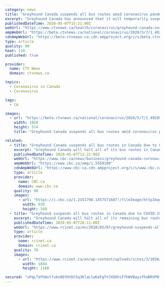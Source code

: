 ```yaml
---
category: news
title: "Greyhound Canada suspends all bus routes amid coronavirus pandemic"
excerpt: "Greyhound Canada has announced that it will temporarily suspend all of its bus routes in Canada next week, due to a rapid decrease of revenue and ridership amid the COVID-19 pandemic."
publishedDateTime: 2020-05-07T15:21:00Z
webUrl: "https://www.ctvnews.ca/health/coronavirus/greyhound-canada-suspends-all-bus-routes-amid-coronavirus-pandemic-1.4928915"
ampWebUrl: "https://beta.ctvnews.ca/national/coronavirus/2020/5/7/1_4928915.html"
cdnAmpWebUrl: "https://beta-ctvnews-ca.cdn.ampproject.org/c/s/beta.ctvnews.ca/national/coronavirus/2020/5/7/1_4928915.html"
type: article
quality: 90
heat: 110
published: true

provider:
  name: CTV News
  domain: ctvnews.ca

topics:
  - Coronavirus in Canada
  - Coronavirus

tags:
  - CA

images:
  - url: "https://beta.ctvnews.ca/national/coronavirus/2020/5/7/1_4928915/_jcr_content/root/responsivegrid/image.coreimg.jpg"
    width: 1020
    height: 574
    title: "Greyhound Canada suspends all bus routes amid coronavirus pandemic"

related:
  - title: "Greyhound Canada suspends all bus routes in Canada due to COVID-19"
    excerpt: "Greyhound Canada will halt all of its bus routes in Canada starting next Wednesday, May 13, because of the coronavirus. The company controversially stopped its service in Western Canada in 2018, but the pandemic has caused ticket sales for its remaining routes in the eastern part of the country to plummet by 95 per cent."
    publishedDateTime: 2020-05-07T12:22:00Z
    webUrl: "https://www.cbc.ca/news/business/greyhound-canada-coronavirus-1.5559180"
    ampWebUrl: "https://www.cbc.ca/amp/1.5559180"
    cdnAmpWebUrl: "https://www-cbc-ca.cdn.ampproject.org/c/s/www.cbc.ca/amp/1.5559180"
    type: article
    provider:
      name: CBC.ca
      domain: www.cbc.ca
    quality: 90
    images:
      - url: "https://i.cbc.ca/1.2151798.1457571687!/fileImage/httpImage/image.jpg_gen/derivatives/16x9_620/north-greyhound-bus090106.jpg"
        width: 620
        height: 349
  - title: "Greyhound suspends all bus routes in Canada due to COVID-19"
    excerpt: "Greyhound Canada will halt all of its remaining bus routes in Eastern Canada starting May 13 because of the “devastating impacts of this pandemic,” the company announced Thursday. The company had already stopped its service in Western Canada in 2018,"
    publishedDateTime: 2020-05-07T20:11:00Z
    webUrl: "https://www.rcinet.ca/en/2020/05/07/greyhound-suspends-all-bus-routes-in-canada-due-to-covid-19/"
    type: article
    provider:
      name: rcinet.ca
      domain: rcinet.ca
    quality: 70
    images:
      - url: "https://www.rcinet.ca/en/wp-content/uploads/sites/3/2020/05/23179368.jpg"
        width: 1844
        height: 1160

secured: "sPqLTdYhQvlfukn0EV9tDC5q3KlaLlwKeFgTtCHIKhiF7hWVBayxfheBRVPNlxNwZP6v12i5cSOFSJzVSEq9StPckAc32YiHKn4RSENnwworUtrVFCtM2aIfEV0u7VFUly8Pgg/wvek1bOHCGxBBPuUH4aoi41RmoDhf0AxnPg5j7QDRZSE+o/2twx0KHpwL6VcWMkeiVhARMqNtY97vzneVGpibJpRXs2a17ughNadHplOllhUnn6WujWGFN8aQeinAWqVd/DBE/nVgP08Rozjw2GUTRecGizfpQjkWlgDd20foj+2zZXPoFml4orFB;gTzKJANX88T4qBBgoiGcNA=="
---
```


